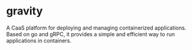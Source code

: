 # gravity


A CaaS platform for deploying and managing containerized applications.
Based on go and gRPC, it provides a simple and efficient way to run applications in containers.
